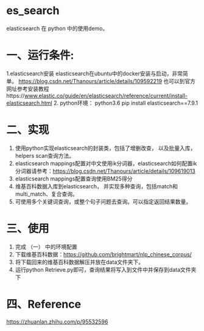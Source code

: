 # es_search
elasticsearch 在 python 中的使用demo。
# 一、运行条件:
1.elasticsearch安装
elasticsearch在ubuntu中的docker安装与启动，非常简单。
https://blog.csdn.net/Thanours/article/details/109592219
也可以到官方网址参考安装教程https://www.elastic.co/guide/en/elasticsearch/reference/current/install-elasticsearch.html
2. python环境：
python3.6
pip install elasticsearch==7.9.1

# 二、实现
1. 使用python实现elasticsearch的封装类，包括了增删改查， 以及批量入库， helpers scan查询方法。
2. elasticsearch mappings配置对中文使用ik分词器，elasticsearch如何配置ik分词器请参考：https://blog.csdn.net/Thanours/article/details/109619013
3. elasticsearch mappings配置查询使用BM25得分
4. 维基百科数据入库到elasticsearch， 并实现多种查询，包括match和multi_match、复合查询。
5. 可使用多个关键词查询，或整个句子问题去查询。可以指定返回结果数量。

# 三、使用
1. 完成 （一） 中的环境配置
2. 下载维基百科数据：https://github.com/brightmart/nlp_chinese_corpus/
3. 将下载回来的维基百科数据解压并放在data文件夹下。
4. 运行python Retrieve.py即可，查询结果将写入到文件中并保存到data文件夹下

# 四、Reference
https://zhuanlan.zhihu.com/p/95532596


